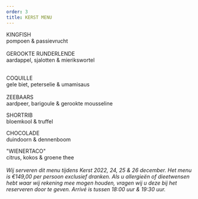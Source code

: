 ```yaml
---
order: 3
title: KERST MENU
---
```

KINGFISH\
pompoen & passievrucht\
\
GEROOKTE RUNDERLENDE\
aardappel, sjalotten & mierikswortel

\
COQUILLE\
gele biet, peterselie & umamisaus\
\
ZEEBAARS\
aardpeer, barigoule & gerookte mousseline

SHORTRIB\
bloemkool & truffel

CHOCOLADE\
d﻿uindoorn & dennenboom

"WIENERTACO"\
citrus, kokos & groene thee\
\
*Wij serveren dit menu tijdens Kerst 2022, 24, 25 & 26 december. Het menu is €149,00 per persoon exclusief dranken. Als u allergieën of dieetwensen hebt waar wij rekening mee mogen houden, vragen wij u deze bij het reserveren door te geven. Arrivé is tussen 18:00 uur & 19:30 uur.*